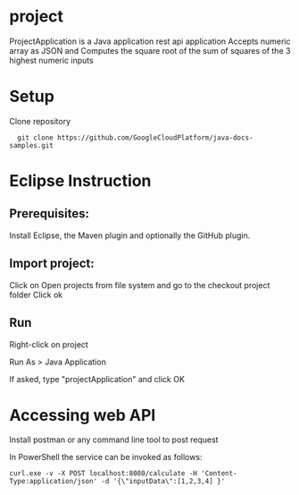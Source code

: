 # project

ProjectApplication is a Java application rest api application
Accepts numeric array as JSON and Computes the square root of the sum of squares of the 3 highest numeric inputs

# Setup
Clone repository
```console
  git clone https://github.com/GoogleCloudPlatform/java-docs-samples.git
```
# Eclipse Instruction
## Prerequisites:
 Install Eclipse, the Maven plugin and optionally the GitHub plugin.

## Import project:

 Click on Open projects from file system and go to the checkout project folder
 Click ok

## Run

 Right-click on project

 Run As > Java Application

 If asked, type "projectApplication" and click OK

 # Accessing web API
  Install postman or any command line tool to post request
  
  In PowerShell the service can be invoked as follows:

  ```console
  curl.exe -v -X POST localhost:8080/calculate -H 'Content-Type:application/json' -d '{\"inputData\":[1,2,3,4] }'
  ```


